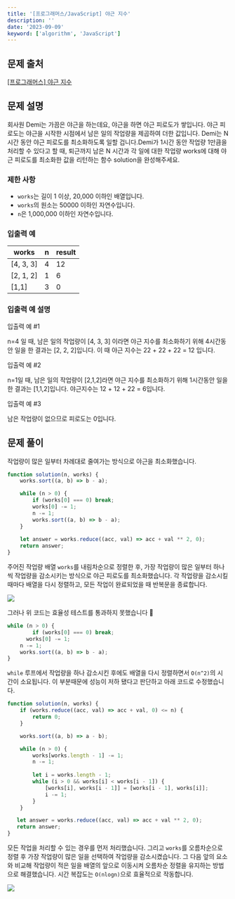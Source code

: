 ```yaml
---
title: '[프로그래머스/JavaScript] 야근 지수'
description: ''
date: '2023-09-09'
keyword: ['algorithm', 'JavaScript']
---
```


## 문제 출처

[[프로그래머스] 야근 지수](https://school.programmers.co.kr/learn/courses/30/lessons/12927)

## 문제 설명

회사원 Demi는 가끔은 야근을 하는데요, 야근을 하면 야근 피로도가 쌓입니다. 야근 피로도는 야근을 시작한 시점에서 남은 일의 작업량을 제곱하여 더한 값입니다. Demi는 N시간 동안 야근 피로도를 최소화하도록 일할 겁니다.Demi가 1시간 동안 작업량 1만큼을 처리할 수 있다고 할 때, 퇴근까지 남은 N 시간과 각 일에 대한 작업량 works에 대해 야근 피로도를 최소화한 값을 리턴하는 함수 solution을 완성해주세요.

### 제한 사항

- `works`는 길이 1 이상, 20,000 이하인 배열입니다.
- `works`의 원소는 50000 이하인 자연수입니다.
- `n`은 1,000,000 이하인 자연수입니다.

### 입출력 예

| works | n | result |
| --- | --- | --- |
| [4, 3, 3] | 4 | 12 |
| [2, 1, 2] | 1 | 6 |
| [1,1] | 3 | 0 |

### 입출력 예 설명

입출력 예 #1

n=4 일 때, 남은 일의 작업량이 [4, 3, 3] 이라면 야근 지수를 최소화하기 위해 4시간동안 일을 한 결과는 [2, 2, 2]입니다. 이 때 야근 지수는 22 + 22 + 22 = 12 입니다.

입출력 예 #2

n=1일 때, 남은 일의 작업량이 [2,1,2]라면 야근 지수를 최소화하기 위해 1시간동안 일을 한 결과는 [1,1,2]입니다. 야근지수는 12 + 12 + 22 = 6입니다.

입출력 예 #3

남은 작업량이 없으므로 피로도는 0입니다.

## 문제 풀이

작업량이 많은 일부터 차례대로 줄여가는 방식으로 야근을 최소화했습니다.

```jsx
function solution(n, works) {
    works.sort((a, b) => b - a);

    while (n > 0) {
        if (works[0] === 0) break;
        works[0] -= 1;
        n -= 1;
        works.sort((a, b) => b - a);
    }
    
    let answer = works.reduce((acc, val) => acc + val ** 2, 0);
    return answer;
}
```

주어진 작업량 배열 `works`를 내림차순으로 정렬한 후, 가장 작업량이 많은 일부터 하나씩 작업량을 감소시키는 방식으로 야근 피로도를 최소화했습니다. 각 작업량을 감소시킬 때마다 배열을 다시 정렬하고, 모든 작업이 완료되었을 때 반복문을 종료합니다.

![](230909.png)

그러나 위 코드는 효율성 테스트를 통과하지 못했습니다 🥲

```jsx
while (n > 0) {
		if (works[0] === 0) break;
	  works[0] -= 1;
    n -= 1;
    works.sort((a, b) => b - a);
}
```

`while` 루프에서 작업량을 하나 감소시킨 후에도 배열을 다시 정렬하면서 `O(n^2)`의 시간이 소요됩니다. 이 부분때문에 성능이 저하 됐다고 판단하고 아래 코드로 수정했습니다.

```jsx
function solution(n, works) {
    if (works.reduce((acc, val) => acc + val, 0) <= n) {
        return 0;
    }

    works.sort((a, b) => a - b);

    while (n > 0) {
        works[works.length - 1] -= 1;
        n -= 1;
        
        let i = works.length - 1;
        while (i > 0 && works[i] < works[i - 1]) {
            [works[i], works[i - 1]] = [works[i - 1], works[i]];
            i -= 1;
        }
    }

   let answer = works.reduce((acc, val) => acc + val ** 2, 0);
   return answer;
}
```

모든 작업을 처리할 수 있는 경우를 먼저 처리했습니다. 그리고 `works`를 오름차순으로 정렬 후 가장 작업량이 많은 일을 선택하여 작업량을 감소시켰습니다. 그 다음 앞의 요소와 비교해 작업량이 적은 일을 배열의 앞으로 이동시켜 오름차순 정렬을 유지하는 방법으로 해결했습니다. 시간 복잡도는 `O(nlogn)`으로 효율적으로 작동합니다.

![](230909-2.png)